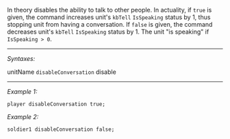 In theory disables the ability to talk to other people. In actuality, if `true` is given, the command increases unit's `kbTell` `IsSpeaking` status by 1, thus stopping unit from having a conversation. If `false` is given, the command decreases unit's `kbTell` `IsSpeaking` status by 1. The unit "is speaking" if `IsSpeaking > 0`.


---
*Syntaxes:*

unitName `disableConversation`  disable

---
*Example 1:*

```sqf
player disableConversation true;
```

*Example 2:*

```sqf
soldier1 disableConversation false;
```